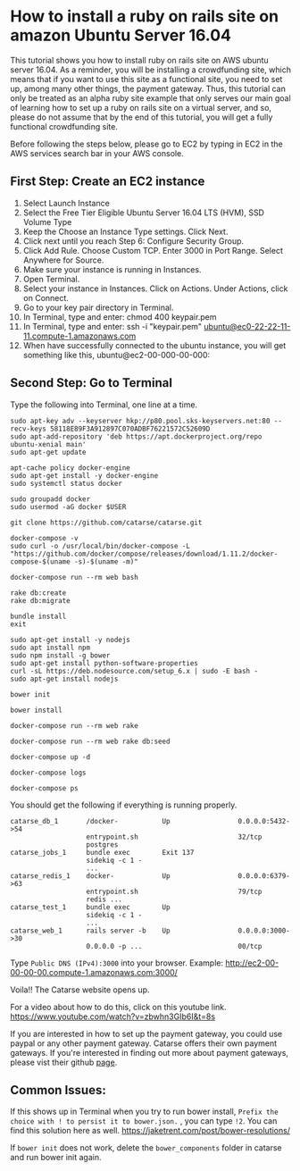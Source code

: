 # How to install a ruby on rails site on amazon Ubuntu Server 16.04

This tutorial shows you how to install ruby on rails site on AWS ubuntu server 16.04. As a reminder, you will be installing a crowdfunding site, which means that if you want to use this site as a functional site, you need to set up, among many other things, the payment gateway. Thus, this tutorial can only be treated as an alpha ruby site example that only serves our main goal of learning how to set up a ruby on rails site on a virtual server, and so, please do not assume that by the end of this tutorial, you will get a fully functional crowdfunding site. 

Before following the steps below, please go to EC2 by typing in EC2 in the AWS services search bar in your AWS console.

## First Step: Create an EC2 instance

1. Select Launch Instance
2. Select the Free Tier Eligible Ubuntu Server 16.04 LTS (HVM), SSD Volume Type
3. Keep the Choose an Instance Type settings. Click Next.
4. Click next until you reach Step 6: Configure Security Group.
5. Click Add Rule. Choose Custom TCP. Enter 3000 in Port Range. Select Anywhere for Source.
6. Make sure your instance is running in Instances.
7. Open Terminal.
8. Select your instance in Instances. Click on Actions. Under Actions, click on Connect.
9. Go to your key pair directory in Terminal.
10. In Terminal, type and enter: chmod 400 keypair.pem
11. In Terminal, type and enter: ssh -i "keypair.pem" ubuntu@ec0-22-22-11-11.compute-1.amazonaws.com
12. When have successfully connected to the ubuntu instance, you will get something like this, ubuntu@ec2-00-000-00-000:

## Second Step: Go to Terminal

Type the following into Terminal, one line at a time.

```unix
sudo apt-key adv --keyserver hkp://p80.pool.sks-keyservers.net:80 --recv-keys 58118E89F3A912897C070ADBF76221572C52609D
sudo apt-add-repository 'deb https://apt.dockerproject.org/repo ubuntu-xenial main'
sudo apt-get update

apt-cache policy docker-engine
sudo apt-get install -y docker-engine
sudo systemctl status docker

sudo groupadd docker
sudo usermod -aG docker $USER

git clone https://github.com/catarse/catarse.git

docker-compose -v
sudo curl -o /usr/local/bin/docker-compose -L "https://github.com/docker/compose/releases/download/1.11.2/docker-compose-$(uname -s)-$(uname -m)"

docker-compose run --rm web bash

rake db:create
rake db:migrate

bundle install
exit

sudo apt-get install -y nodejs
sudo apt install npm
sudo npm install -g bower
sudo apt-get install python-software-properties
curl -sL https://deb.nodesource.com/setup_6.x | sudo -E bash -
sudo apt-get install nodejs

bower init

bower install

docker-compose run --rm web rake

docker-compose run --rm web rake db:seed

docker-compose up -d

docker-compose logs

docker-compose ps
```

You should get the following if everything is running properly.
```
catarse_db_1       /docker-           Up                 0.0.0.0:5432->54 
                   entrypoint.sh                         32/tcp           
                   postgres                                               
catarse_jobs_1     bundle exec        Exit 137                            
                   sidekiq -c 1 -                                         
                   ...                                                    
catarse_redis_1    docker-            Up                 0.0.0.0:6379->63 
                   entrypoint.sh                         79/tcp           
                   redis ...                                              
catarse_test_1     bundle exec        Up                                  
                   sidekiq -c 1 -                                         
                   ...                                                    
catarse_web_1      rails server -b    Up                 0.0.0.0:3000->30 
                   0.0.0.0 -p ...                        00/tcp   
```
Type ```Public DNS (IPv4):3000``` into your browser. Example: http://ec2-00-00-00-00.compute-1.amazonaws.com:3000/

Voila!! The Catarse website opens up.

For a video about how to do this, click on this youtube link. https://www.youtube.com/watch?v=zbwhn3GIb6I&t=8s

If you are interested in how to set up the payment gateway, you could use paypal or any other payment gateway. Catarse offers their own payment gateways. If you're interested in finding out more about payment gateways, please vist their github [page](https://github.com/catarse/catarse).  

## Common Issues:

If this shows up in Terminal when you try to run bower install,
```Prefix the choice with ! to persist it to bower.json.```
, you can type ```!2```.
You can find this solution here as well. https://jaketrent.com/post/bower-resolutions/

If ```bower init``` does not work, delete the ```bower_components``` folder in catarse and run bower init again.





